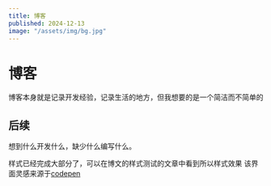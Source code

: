 ```yaml
---
title: 博客
published: 2024-12-13
image: "/assets/img/bg.jpg"
---
```


# 博客

博客本身就是记录开发经验，记录生活的地方，但我想要的是一个简洁而不简单的

## 后续

想到什么开发什么，缺少什么编写什么。

样式已经完成大部分了，可以在博文的样式测试的文章中看到所以样式效果
该界面灵感来源于[codepen](https://codepen.io/leonam-silva-de-souza)
